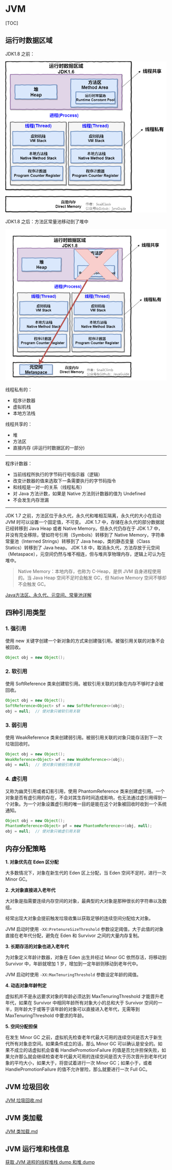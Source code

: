 # JVM

[TOC]

## 运行时数据区域

JDK1.8 之前：

![](assets/20190724095839908_26319.png)

JDK1.8 之后：方法区常量池移动到了堆中

![](assets/20190724095845858_951.png)

线程私有的：

- 程序计数器
- 虚拟机栈
- 本地方法栈

线程共享的：

- 堆
- 方法区
- 直接内存 (非运行时数据区的一部分)

---

程序计数器：

- 当前线程所执行的字节码行号指示器（逻辑）
- 改变计数器的值来选取下一条需要执行的字节码指令
- 和线程是一对一的关系（线程私有）
- 对 Java 方法计数，如果是 Native 方法则计数器的值为 Undefined
- 不会发生内存泄漏

---

JDK 1.7 之前，方法区位于永久代，永久代和堆相互隔离，永久代的大小在启动 JVM 时可以设置一个固定值，不可变。
JDK 1.7 中，存储在永久代的部分数据就已经转移到 Java Heap 或者 Native Memory。但永久代仍存在于 JDK 1.7 中，并没有完全移除，譬如符号引用（Symbols）转移到了 Native Memory，字符串常量池（Interned Strings）转移到了 Java heap，类的静态变量（Class Statics）转移到了 Java heap。
JDK 1.8 中，取消永久代，方法存放于元空间（Metaspace），元空间仍然与堆不相连，但与堆共享物理内存，逻辑上可认为在堆中。

> Native Memory：本地内存，也称为 C-Heap，是供 JVM 自身进程使用的。当 Java Heap 空间不足时会触发 GC，但 Native Memory 空间不够却不会触发 GC。

[Java方法区、永久代、元空间、常量池详解](https://blog.csdn.net/u011635492/article/details/81046174)

## 四种引用类型

### 1. 强引用

使用 new 关键字创建一个新对象的方式来创建强引用。被强引用关联的对象不会被回收。

```java
Object obj = new Object();
```

### 2. 软引用

使用 SoftReference 类来创建软引用。被软引用关联的对象在内存不够时才会被回收。

```java
Object obj = new Object();
SoftReference<Object> sf = new SoftReference<>(obj);
obj = null;  // 使对象只被软引用关联
```

### 3. 弱引用

使用 WeakReference 类来创建弱引用。被弱引用关联的对象只能存活到下一次垃圾回收时。

```java
Object obj = new Object();
WeakReference<Object> wf = new WeakReference<>(obj);
obj = null;  // 使对象只被弱引用关联
```

### 4. 虚引用

又称为幽灵引用或者幻影引用，使用 PhantomReference 类来创建虚引用。一个对象是否有虚引用的存在，不会对其生存时间造成影响，也无法通过虚引用得到一个对象。为一个对象设置虚引用的唯一目的是能在这个对象被回收时收到一个系统通知。

```java
Object obj = new Object();
PhantomReference<Object> pf = new PhantomReference<>(obj, null);
obj = null;  // 使对象只被虚引用关联
```

## 内存分配策略

**1. 对象优先在 Eden 区分配**

大多数情况下，对象在新生代的 Eden 区上分配，当 Eden 空间不足时，进行一次 Minor GC。

**2. 大对象直接进入老年代**

大对象是指需要连续内存空间的对象，最典型的大对象是那种很长的字符串以及数组。

经常出现大对象会提前触发垃圾收集以获取足够的连续空间分配给大对象。

JVM 启动时使用 `-XX:PretenureSizeThreshold` 参数设定阈值，大于此值的对象直接在老年代分配，避免在 Eden 和 Survivor 之间的大量内存复制。

**3. 长期存活的对象也进入老年代**

为对象定义年龄计数器，对象在 Eden 出生并经过 Minor GC 依然存活，将移动到 Survivor 中，年龄就增加 1 岁，增加到一定年龄则移动到老年代中。

JVM 启动时使用 `-XX:MaxTenuringThreshold` 参数设定年龄的阈值。

**4. 动态对象年龄判定**

虚拟机并不是永远要求对象的年龄必须达到 MaxTenuringThreshold 才能晋升老年代，如果在 Survivor 中相同年龄所有对象大小的总和大于 Survivor 空间的一半，则年龄大于或等于该年龄的对象可以直接进入老年代，无需等到 MaxTenuringThreshold 中要求的年龄。

**5. 空间分配担保**

在发生 Minor GC 之前，虚拟机先检查老年代最大可用的连续空间是否大于新生代所有对象总空间。如果条件成立的话，那么 Minor GC 可以确认是安全的。如果不成立的话虚拟机会查看 HandlePromotionFailure 的值是否允许担保失败，如果允许那么就会继续检查老年代最大可用的连续空间是否大于历次晋升到老年代对象的平均大小，如果大于，将尝试着进行一次 Minor GC；如果小于，或者 HandlePromotionFailure 的值不允许冒险，那么就要进行一次 Full GC。

## JVM 垃圾回收

[JVM 垃圾回收.md](JVM%20垃圾回收.md)

## JVM 类加载

[JVM 类加载.md](JVM%20类加载.md)

## JVM 运行堆和栈信息

[获取 JVM 进程的线程堆栈 dump 和堆 dump](http://0000-bigtree.github.io/blog/2017/03/05/get-java-process-stack.html)